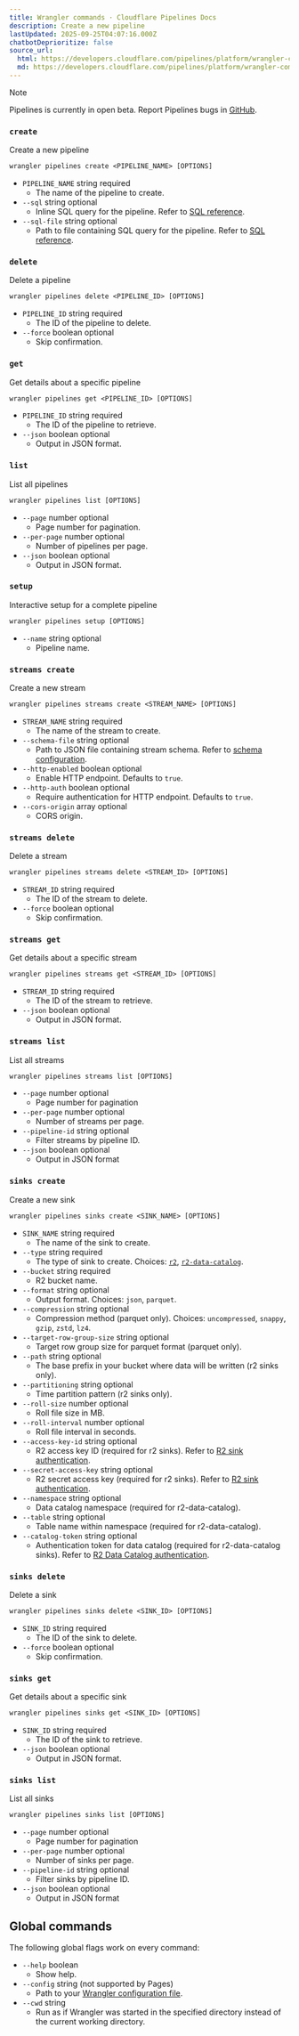 ```yaml
---
title: Wrangler commands · Cloudflare Pipelines Docs
description: Create a new pipeline
lastUpdated: 2025-09-25T04:07:16.000Z
chatbotDeprioritize: false
source_url:
  html: https://developers.cloudflare.com/pipelines/platform/wrangler-commands/
  md: https://developers.cloudflare.com/pipelines/platform/wrangler-commands/index.md
---
```


Note

Pipelines is currently in open beta. Report Pipelines bugs in [GitHub](https://github.com/cloudflare/workers-sdk/issues/new/choose).

### `create`

Create a new pipeline

```txt
wrangler pipelines create <PIPELINE_NAME> [OPTIONS]
```

* `PIPELINE_NAME` string required
  * The name of the pipeline to create.
* `--sql` string optional
  * Inline SQL query for the pipeline. Refer to [SQL reference](https://developers.cloudflare.com/pipelines/sql-reference/).
* `--sql-file` string optional
  * Path to file containing SQL query for the pipeline. Refer to [SQL reference](https://developers.cloudflare.com/pipelines/sql-reference/).

### `delete`

Delete a pipeline

```txt
wrangler pipelines delete <PIPELINE_ID> [OPTIONS]
```

* `PIPELINE_ID` string required
  * The ID of the pipeline to delete.
* `--force` boolean optional
  * Skip confirmation.

### `get`

Get details about a specific pipeline

```txt
wrangler pipelines get <PIPELINE_ID> [OPTIONS]
```

* `PIPELINE_ID` string required
  * The ID of the pipeline to retrieve.
* `--json` boolean optional
  * Output in JSON format.

### `list`

List all pipelines

```txt
wrangler pipelines list [OPTIONS]
```

* `--page` number optional
  * Page number for pagination.
* `--per-page` number optional
  * Number of pipelines per page.
* `--json` boolean optional
  * Output in JSON format.

### `setup`

Interactive setup for a complete pipeline

```txt
wrangler pipelines setup [OPTIONS]
```

* `--name` string optional
  * Pipeline name.

### `streams create`

Create a new stream

```txt
wrangler pipelines streams create <STREAM_NAME> [OPTIONS]
```

* `STREAM_NAME` string required
  * The name of the stream to create.
* `--schema-file` string optional
  * Path to JSON file containing stream schema. Refer to [schema configuration](https://developers.cloudflare.com/pipelines/streams/manage-streams/#schema-configuration).
* `--http-enabled` boolean optional
  * Enable HTTP endpoint. Defaults to `true`.
* `--http-auth` boolean optional
  * Require authentication for HTTP endpoint. Defaults to `true`.
* `--cors-origin` array optional
  * CORS origin.

### `streams delete`

Delete a stream

```txt
wrangler pipelines streams delete <STREAM_ID> [OPTIONS]
```

* `STREAM_ID` string required
  * The ID of the stream to delete.
* `--force` boolean optional
  * Skip confirmation.

### `streams get`

Get details about a specific stream

```txt
wrangler pipelines streams get <STREAM_ID> [OPTIONS]
```

* `STREAM_ID` string required
  * The ID of the stream to retrieve.
* `--json` boolean optional
  * Output in JSON format.

### `streams list`

List all streams

```txt
wrangler pipelines streams list [OPTIONS]
```

* `--page` number optional
  * Page number for pagination
* `--per-page` number optional
  * Number of streams per page.
* `--pipeline-id` string optional
  * Filter streams by pipeline ID.
* `--json` boolean optional
  * Output in JSON format

### `sinks create`

Create a new sink

```txt
wrangler pipelines sinks create <SINK_NAME> [OPTIONS]
```

* `SINK_NAME` string required
  * The name of the sink to create.
* `--type` string required
  * The type of sink to create. Choices: [`r2`](https://developers.cloudflare.com/pipelines/sinks/available-sinks/r2/), [`r2-data-catalog`](https://developers.cloudflare.com/pipelines/sinks/available-sinks/r2-data-catalog/).
* `--bucket` string required
  * R2 bucket name.
* `--format` string optional
  * Output format. Choices: `json`, `parquet`.
* `--compression` string optional
  * Compression method (parquet only). Choices: `uncompressed`, `snappy`, `gzip`, `zstd`, `lz4`.
* `--target-row-group-size` string optional
  * Target row group size for parquet format (parquet only).
* `--path` string optional
  * The base prefix in your bucket where data will be written (r2 sinks only).
* `--partitioning` string optional
  * Time partition pattern (r2 sinks only).
* `--roll-size` number optional
  * Roll file size in MB.
* `--roll-interval` number optional
  * Roll file interval in seconds.
* `--access-key-id` string optional
  * R2 access key ID (required for r2 sinks). Refer to [R2 sink authentication](https://developers.cloudflare.com/pipelines/sinks/available-sinks/r2/#authentication).
* `--secret-access-key` string optional
  * R2 secret access key (required for r2 sinks). Refer to [R2 sink authentication](https://developers.cloudflare.com/pipelines/sinks/available-sinks/r2/#authentication).
* `--namespace` string optional
  * Data catalog namespace (required for r2-data-catalog).
* `--table` string optional
  * Table name within namespace (required for r2-data-catalog).
* `--catalog-token` string optional
  * Authentication token for data catalog (required for r2-data-catalog sinks). Refer to [R2 Data Catalog authentication](https://developers.cloudflare.com/pipelines/sinks/available-sinks/r2-data-catalog/#authentication).

### `sinks delete`

Delete a sink

```txt
wrangler pipelines sinks delete <SINK_ID> [OPTIONS]
```

* `SINK_ID` string required
  * The ID of the sink to delete.
* `--force` boolean optional
  * Skip confirmation.

### `sinks get`

Get details about a specific sink

```txt
wrangler pipelines sinks get <SINK_ID> [OPTIONS]
```

* `SINK_ID` string required
  * The ID of the sink to retrieve.
* `--json` boolean optional
  * Output in JSON format.

### `sinks list`

List all sinks

```txt
wrangler pipelines sinks list [OPTIONS]
```

* `--page` number optional
  * Page number for pagination
* `--per-page` number optional
  * Number of sinks per page.
* `--pipeline-id` string optional
  * Filter sinks by pipeline ID.
* `--json` boolean optional
  * Output in JSON format

## Global commands

The following global flags work on every command:

* `--help` boolean
  * Show help.
* `--config` string (not supported by Pages)
  * Path to your [Wrangler configuration file](https://developers.cloudflare.com/workers/wrangler/configuration/).
* `--cwd` string
  * Run as if Wrangler was started in the specified directory instead of the current working directory.
